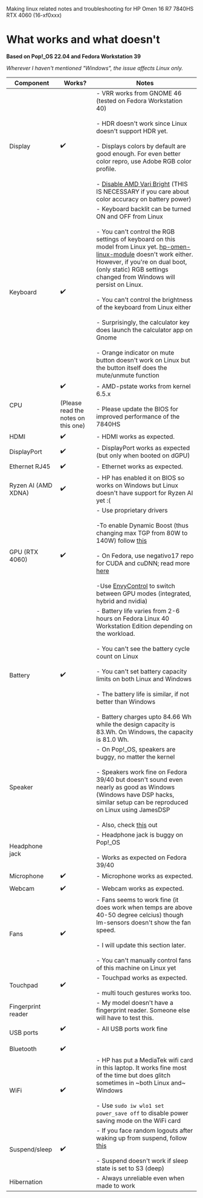 Making linux related notes and troubleshooting for HP Omen 16 R7 7840HS RTX 4060 (16-xf0xxx) 

# What works and what doesn't

**Based on Pop!_OS 22.04 and Fedora Workstation 39**  

*Wherever I haven't mentioned "Windows", the issue affects Linux only.*

| Component | Works? | Notes |
| --------- | ------ | ----- |
| Display | :heavy_check_mark: |  - VRR works from GNOME 46 (tested on Fedora Workstation 40) <br><br> - HDR doesn't work since Linux doesn't support HDR yet. <br><br> - Displays colors by default are good enough. For even better color repro, use Adobe RGB color profile.<br><br> - [Disable AMD Vari Bright](https://github.com/realKarthikNair/16-xf0xxx-linux-troubleshooting/blob/main/disable-amd-Vari-Bright.md) (THIS IS NECESSARY if you care about color accuracy on battery power) | 
| Keyboard | :heavy_check_mark: | - Keyboard backlit can be turned ON and OFF from Linux <br><br> - You can't control the RGB settings of keyboard on this model from Linux yet. [hp-omen-linux-module](https://github.com/pelrun/hp-omen-linux-module) doesn't work either. However, if you're on dual boot, (only static) RGB settings changed from Windows will persist on Linux. <br><br> - You can't control the brightness of the keyboard from Linux either <br><br> - Surprisingly, the calculator key does launch the calculator app on Gnome <br><br> - Orange indicator on mute button doesn't work on Linux but the button itself does the mute/unmute function | 
| CPU | :heavy_check_mark: <br><br> (Please read the notes on this one) |  - AMD-pstate works from kernel 6.5.x <br><br> - Please update the BIOS for improved performance of the 7840HS| 
| HDMI | :heavy_check_mark: | - HDMI works as expected. |
| DisplayPort | :heavy_check_mark: | - DisplayPort works as expected (but only when booted on dGPU) |
| Ethernet RJ45 | :heavy_check_mark: | - Ethernet works as expected. |
| Ryzen AI (AMD XDNA) |  :heavy_check_mark: | - HP has enabled it on BIOS so works on Windows but Linux doesn't have support for Ryzen AI yet :( |  
| GPU (RTX 4060) | :heavy_check_mark: | - Use proprietary drivers <br><br> -To enable Dynamic Boost (thus changing max TGP from 80W to 140W) follow [this](https://github.com/realKarthikNair/16-xf0xxx-linux-troubleshooting/blob/main/enable-max-TGP.md) <br><br> - On Fedora, use negativo17 repo for CUDA and cuDNN; read more [here](https://github.com/realKarthikNair/16-xf0xxx-linux-troubleshooting/blob/main/fedora39-tensorflow-gpu.md) <br><br> -Use [EnvyControl](https://github.com/bayasdev/envycontrol) to switch between GPU modes (integrated, hybrid and nvidia)  
| Battery | :heavy_check_mark: |  - Battery life varies from 2-6 hours on Fedora Linux 40 Workstation Edition depending on the workload. <br><br> - You can't see the battery cycle count on Linux <br><br> - You can't set battery capacity limits on both Linux and Windows <br><br> - The battery life is similar, if not better than Windows <br><br> - Battery charges upto 84.66 Wh while the design capacity is 83.Wh. On Windows, the capacity is 81.0 Wh. | 
| Speaker |  |  - On Pop!_OS, speakers are buggy, no matter the kernel <br><br> - Speakers work fine on Fedora 39/40 but doesn't sound even nearly as good as Windows (Windows have DSP hacks, similar setup can be reproduced on Linux using JamesDSP <br><br> - Also, check [this](/speaker_pins.png) out |
| Headphone jack |  | - Headphone jack is buggy on Pop!_OS <br><br> - Works as expected on Fedora 39/40 |
| Microphone | :heavy_check_mark: |  - Microphone works as expected. |
| Webcam | :heavy_check_mark: |  - Webcam works as expected. |
| Fans | :heavy_check_mark: |  - Fans seems to work fine (it does work when temps are above 40-50 degree celcius) though lm-sensors doesn't show the fan speed. <br><br> - I will update this section later. <br><br> - You can't manually control fans of this machine on Linux yet |
| Touchpad | :heavy_check_mark: |  - Touchpad works as expected. <br><br> - multi touch gestures works too. |
| Fingerprint reader |  |  - My model doesn't have a fingerprint reader. Someone else will have to test this. |
| USB ports | :heavy_check_mark: <br><br> | - All USB ports work fine <br><br> |
| Bluetooth | :heavy_check_mark: | | 
| WiFi | :heavy_check_mark: | - HP has put a MediaTek wifi card in this laptop. It works fine most of the time but does glitch sometimes in ~both Linux and~ Windows <br><br> - Use `sudo iw wlo1 set power_save off` to disable power saving mode on the WiFi card  | 
| Suspend/sleep | :heavy_check_mark: | - If you face random logouts after waking up from suspend, follow [this](https://github.com/realKarthikNair/16-xf0xxx-linux-troubleshooting/blob/main/fix_suspend.md) <br><br> - Suspend doesn't work if sleep state is set to S3 (deep) | 
| Hibernation |  | - Always unreliable even when made to work |
